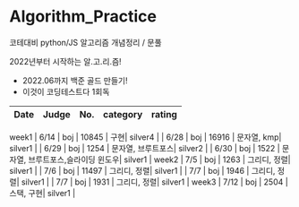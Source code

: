 # Algorithm_Practice
코테대비 python/JS 알고리즘 개념정리 / 문풀

2022년부터 시작하는 알.고.리.즘!


- 2022.06까지 백준 골드 만들기!
- 이것이 코딩테스트다 1회독

| Date |   Judge   | No. | category | rating |
| :---: | :-----: | :------: | :------: | :------: |
week1
| 6/14 | boj | 10845 | 구현| silver4 |
| 6/28 | boj | 16916 | 문자열, kmp| silver1 |
| 6/29 | boj | 1254 | 문자열, 브루트포스| silver2 |
| 6/30 | boj | 1522 | 문자열, 브루트포스,슬라이딩 윈도우| silver1 |
week2
| 7/5 | boj | 1263 | 그리디, 정렬| silver1 |
| 7/6 | boj | 11497 | 그리디, 정렬| silver1 |
| 7/7 | boj | 1946 | 그리디, 정렬| silver1 |
| 7/7 | boj | 1931 | 그리디, 정렬| silver1 |
week3
| 7/12 | boj | 2504 | 스택, 구현| silver1 |
